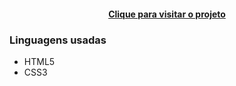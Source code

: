 <h4 align="center"><a href="https://codemoises.github.io/bio/">Clique para visitar o projeto</a></h4>

<h3>Linguagens usadas</h3>
<ul>
 <li>HTML5
 <li>CSS3
</ul>
